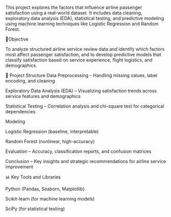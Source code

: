 This project explores the factors that influence airline passenger satisfaction using a real-world dataset. It includes data cleaning, exploratory data analysis (EDA), statistical testing, and predictive modeling using machine learning techniques like Logistic Regression and Random Forest.


📌Objective

To analyze structured airline service review data and identify which factors most affect passenger satisfaction, and to develop predictive models that classify satisfaction based on service experience, flight logistics, and demographics.

📁 Project Structure
Data Preprocessing – Handling missing values, label encoding, and cleaning

Exploratory Data Analysis (EDA) – Visualizing satisfaction trends across service features and demographics

Statistical Testing – Correlation analysis and chi-square test for categorical dependencies

Modeling

Logistic Regression (baseline, interpretable)

Random Forest (nonlinear, high-accuracy)

Evaluation – Accuracy, classification reports, and confusion matrices

Conclusion – Key insights and strategic recommendations for airline service improvement

📊 Key Tools and Libraries

Python (Pandas, Seaborn, Matplotlib)

Scikit-learn (for machine learning models)

SciPy (for statistical testing)


